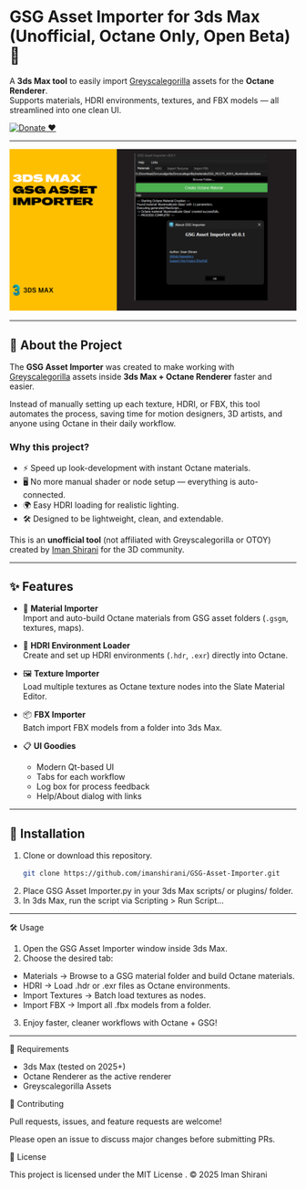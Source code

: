 # GSG Asset Importer for 3ds Max (Unofficial, Octane Only, Open Beta) 🎨


A **3ds Max tool** to easily import [Greyscalegorilla](https://greyscalegorilla.com/) assets for the **Octane Renderer**.  
Supports materials, HDRI environments, textures, and FBX models — all streamlined into one clean UI.


[![Donate ❤️](https://img.shields.io/badge/Donate-PayPal-blue.svg)](https://www.paypal.com/donate/?hosted_button_id=LAMNRY6DDWDC4)

---

![screenshot](GSGAssetImporter.png)

---

## 📖 About the Project

The **GSG Asset Importer** was created to make working with  
[Greyscalegorilla](https://greyscalegorilla.com/) assets inside **3ds Max + Octane Renderer** faster and easier.  

Instead of manually setting up each texture, HDRI, or FBX, this tool automates the process, saving time for motion designers, 3D artists, and anyone using Octane in their daily workflow.

### Why this project?
- ⚡ Speed up look-development with instant Octane materials.  
- 🖥 No more manual shader or node setup — everything is auto-connected.  
- 🌍 Easy HDRI loading for realistic lighting.  
- 🛠 Designed to be lightweight, clean, and extendable.  

This is an **unofficial tool** (not affiliated with Greyscalegorilla or OTOY) created by [Iman Shirani](https://github.com/imanshirani) for the 3D community.  

---

## ✨ Features

- 🧱 **Material Importer**  
  Import and auto-build Octane materials from GSG asset folders (`.gsgm`, textures, maps).

- 🌌 **HDRI Environment Loader**  
  Create and set up HDRI environments (`.hdr`, `.exr`) directly into Octane.

- 🖼 **Texture Importer**  
  Load multiple textures as Octane texture nodes into the Slate Material Editor.

- 📦 **FBX Importer**  
  Batch import FBX models from a folder into 3ds Max.

- 📋 **UI Goodies**  
  - Modern Qt-based UI  
  - Tabs for each workflow  
  - Log box for process feedback  
  - Help/About dialog with links  

---

## 🚀 Installation

1. Clone or download this repository.
   ```bash
   git clone https://github.com/imanshirani/GSG-Asset-Importer.git
2. Place GSG Asset Importer.py in your 3ds Max scripts/ or plugins/ folder.
3. In 3ds Max, run the script via Scripting > Run Script…

---

🛠 Usage

1. Open the GSG Asset Importer window inside 3ds Max.
2. Choose the desired tab:
  - Materials → Browse to a GSG material folder and build Octane materials.
  - HDRI → Load .hdr or .exr files as Octane environments.
  - Import Textures → Batch load textures as nodes.
  - Import FBX → Import all .fbx models from a folder.
3. Enjoy faster, cleaner workflows with Octane + GSG!

---

📌 Requirements

  - 3ds Max (tested on 2025+)
  - Octane Renderer as the active renderer
  - Greyscalegorilla Assets

🤝 Contributing

Pull requests, issues, and feature requests are welcome!

Please open an issue to discuss major changes before submitting PRs.


📜 License

This project is licensed under the MIT License
.
© 2025 Iman Shirani
